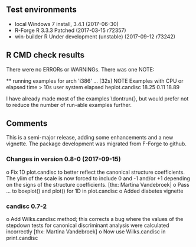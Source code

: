## Test environments
* local Windows 7 install, 3.4.1 (2017-06-30)
* R-Forge R 3.3.3 Patched (2017-03-15 r72357)
* win-builder R Under development (unstable) (2017-09-12 r73242)

## R CMD check results
There were no ERRORs or WARNINGs.  There was one NOTE:

** running examples for arch 'i386' ... [32s] NOTE
Examples with CPU or elapsed time > 10s
                user system elapsed
heplot.candisc 18.25   0.11   18.89

I have already made most of the examples \dontrun{}, but would prefer not to reduce the
number of run-able examples further.

## Comments
This is a semi-major release, adding some enhancements and a new vignette.
The package development was migrated from F-Forge to github.

### Changes in version 0.8-0 (2017-09-15)

o Fix 1D plot.candisc to better reflect the canonical structure coefficients. The ylim of the
  scale is now forced to include 0 and -1 and/or +1 depending on the signs of the structure
  coefficients.  [thx: Martina Vandebroek]
o Pass ... to boxplot() and plot() for 1D in plot.candisc
o Added diabetes vignette

### candisc 0.7-2

  o Add Wilks.candisc method;  this corrects a bug where the values of the stepdown tests for canonical discriminant analysis were calculated incorrectly [thx: Martina Vandebroek]
  o Now use Wilks.candisc in print.candisc


